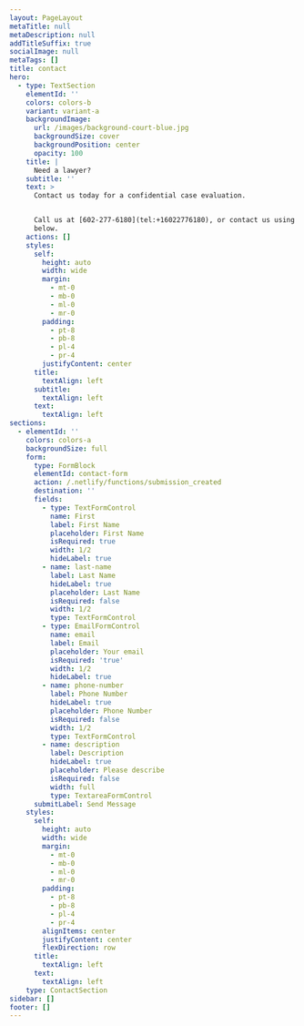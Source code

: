 ```yaml
---
layout: PageLayout
metaTitle: null
metaDescription: null
addTitleSuffix: true
socialImage: null
metaTags: []
title: contact
hero:
  - type: TextSection
    elementId: ''
    colors: colors-b
    variant: variant-a
    backgroundImage:
      url: /images/background-court-blue.jpg
      backgroundSize: cover
      backgroundPosition: center
      opacity: 100
    title: |
      Need a lawyer?
    subtitle: ''
    text: >
      Contact us today for a confidential case evaluation.


      Call us at [602-277-6180](tel:+16022776180), or contact us using the form
      below.
    actions: []
    styles:
      self:
        height: auto
        width: wide
        margin:
          - mt-0
          - mb-0
          - ml-0
          - mr-0
        padding:
          - pt-8
          - pb-8
          - pl-4
          - pr-4
        justifyContent: center
      title:
        textAlign: left
      subtitle:
        textAlign: left
      text:
        textAlign: left
sections:
  - elementId: ''
    colors: colors-a
    backgroundSize: full
    form:
      type: FormBlock
      elementId: contact-form
      action: /.netlify/functions/submission_created
      destination: ''
      fields:
        - type: TextFormControl
          name: First
          label: First Name
          placeholder: First Name
          isRequired: true
          width: 1/2
          hideLabel: true
        - name: last-name
          label: Last Name
          hideLabel: true
          placeholder: Last Name
          isRequired: false
          width: 1/2
          type: TextFormControl
        - type: EmailFormControl
          name: email
          label: Email
          placeholder: Your email
          isRequired: 'true'
          width: 1/2
          hideLabel: true
        - name: phone-number
          label: Phone Number
          hideLabel: true
          placeholder: Phone Number
          isRequired: false
          width: 1/2
          type: TextFormControl
        - name: description
          label: Description
          hideLabel: true
          placeholder: Please describe
          isRequired: false
          width: full
          type: TextareaFormControl
      submitLabel: Send Message
    styles:
      self:
        height: auto
        width: wide
        margin:
          - mt-0
          - mb-0
          - ml-0
          - mr-0
        padding:
          - pt-8
          - pb-8
          - pl-4
          - pr-4
        alignItems: center
        justifyContent: center
        flexDirection: row
      title:
        textAlign: left
      text:
        textAlign: left
    type: ContactSection
sidebar: []
footer: []
---
```

